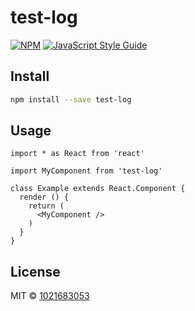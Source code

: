 # test-log

> 

[![NPM](https://img.shields.io/npm/v/test-log.svg)](https://www.npmjs.com/package/test-log) [![JavaScript Style Guide](https://img.shields.io/badge/code_style-standard-brightgreen.svg)](https://standardjs.com)

## Install

```bash
npm install --save test-log
```

## Usage

```tsx
import * as React from 'react'

import MyComponent from 'test-log'

class Example extends React.Component {
  render () {
    return (
      <MyComponent />
    )
  }
}
```

## License

MIT © [1021683053](https://github.com/1021683053)
